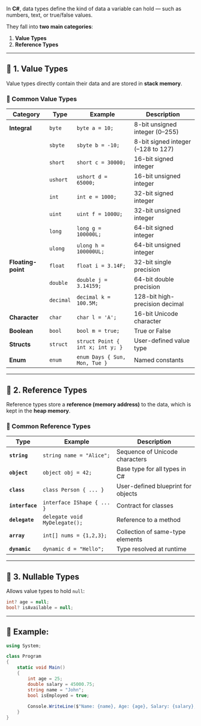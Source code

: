 In **C#**, data types define the kind of data a variable can hold — such as numbers, text, or true/false values.

They fall into **two main categories**:

1. **Value Types**
2. **Reference Types**

---

## 🧮 1. Value Types

Value types directly contain their data and are stored in **stack memory**.

### 🔹 Common Value Types

| Category           | Type      | Example                          | Description                        |
| ------------------ | --------- | -------------------------------- | ---------------------------------- |
| **Integral**       | `byte`    | `byte a = 10;`                   | 8-bit unsigned integer (0–255)     |
|                    | `sbyte`   | `sbyte b = -10;`                 | 8-bit signed integer (–128 to 127) |
|                    | `short`   | `short c = 30000;`               | 16-bit signed integer              |
|                    | `ushort`  | `ushort d = 65000;`              | 16-bit unsigned integer            |
|                    | `int`     | `int e = 1000;`                  | 32-bit signed integer              |
|                    | `uint`    | `uint f = 1000U;`                | 32-bit unsigned integer            |
|                    | `long`    | `long g = 100000L;`              | 64-bit signed integer              |
|                    | `ulong`   | `ulong h = 100000UL;`            | 64-bit unsigned integer            |
| **Floating-point** | `float`   | `float i = 3.14F;`               | 32-bit single precision            |
|                    | `double`  | `double j = 3.14159;`            | 64-bit double precision            |
|                    | `decimal` | `decimal k = 100.5M;`            | 128-bit high-precision decimal     |
| **Character**      | `char`    | `char l = 'A';`                  | 16-bit Unicode character           |
| **Boolean**        | `bool`    | `bool m = true;`                 | True or False                      |
| **Structs**        | `struct`  | `struct Point { int x; int y; }` | User-defined value type            |
| **Enum**           | `enum`    | `enum Days { Sun, Mon, Tue }`    | Named constants                    |

---

## 🧠 2. Reference Types

Reference types store a **reference (memory address)** to the data, which is kept in the **heap memory**.

### 🔹 Common Reference Types

| Type            | Example                       | Description                        |
| --------------- | ----------------------------- | ---------------------------------- |
| **`string`**    | `string name = "Alice";`      | Sequence of Unicode characters     |
| **`object`**    | `object obj = 42;`            | Base type for all types in C#      |
| **`class`**     | `class Person { ... }`        | User-defined blueprint for objects |
| **`interface`** | `interface IShape { ... }`    | Contract for classes               |
| **`delegate`**  | `delegate void MyDelegate();` | Reference to a method              |
| **`array`**     | `int[] nums = {1,2,3};`       | Collection of same-type elements   |
| **`dynamic`**   | `dynamic d = "Hello";`        | Type resolved at runtime           |

---

## 🧩 3. Nullable Types

Allows value types to hold `null`:

```csharp
int? age = null;
bool? isAvailable = null;
```

---

## 🧾 Example:

```csharp
using System;

class Program
{
    static void Main()
    {
        int age = 25;
        double salary = 45000.75;
        string name = "John";
        bool isEmployed = true;
        
        Console.WriteLine($"Name: {name}, Age: {age}, Salary: {salary}, Employed: {isEmployed}");
    }
}
```